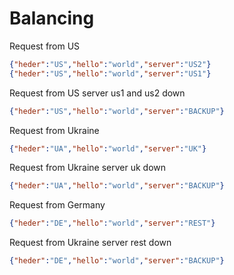 # Balancing

Request from US

```json
{"heder":"US","hello":"world","server":"US2"}
{"heder":"US","hello":"world","server":"US1"}
```

Request from US server us1 and us2 down

```json
{"heder":"US","hello":"world","server":"BACKUP"}
```

Request from Ukraine

```json
{"heder":"UA","hello":"world","server":"UK"}
```

Request from Ukraine server uk down

```json
{"heder":"UA","hello":"world","server":"BACKUP"}
```

Request from Germany

```json
{"heder":"DE","hello":"world","server":"REST"}
```

Request from Ukraine server rest down

```json
{"heder":"DE","hello":"world","server":"BACKUP"}
```
